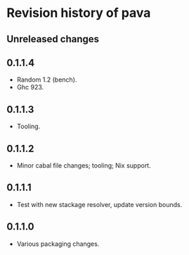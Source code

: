 
# Revision history of pava


## Unreleased changes


## 0.1.1.4

-   Random 1.2 (bench).
-   Ghc 923.


## 0.1.1.3

-   Tooling.


## 0.1.1.2

-   Minor cabal file changes; tooling; Nix support.


## 0.1.1.1

-   Test with new stackage resolver, update version bounds.


## 0.1.1.0

-   Various packaging changes.

